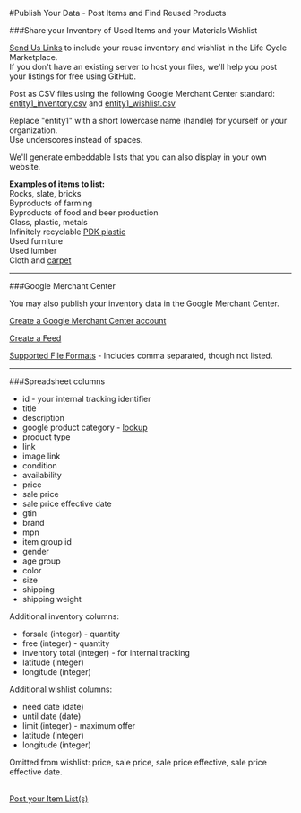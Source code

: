 #Publish Your Data - Post Items and Find Reused Products

###Share your Inventory of Used Items and your Materials Wishlist

[Send Us Links](add) to include your reuse inventory and wishlist in the Life Cycle Marketplace.  
If you don't have an existing server to host your files, we'll help you post your listings for free using GitHub.  

Post as CSV files using the following Google Merchant Center standard:  
[entity1\_inventory.csv](entity1_inventory.csv) and [entity1\_wishlist.csv](entity1_wishlist.csv)  

Replace "entity1" with a short lowercase name (handle) for yourself or your organization.  
Use underscores instead of spaces.  

We'll generate embeddable lists that you can also display in your own website.  

<b>Examples of items to list:</b>  
Rocks, slate, bricks  
Byproducts of farming  
Byproducts of food and beer production  
Glass, plastic, metals  
Infinitely recyclable [PDK plastic](https://www.packagingdigest.com/sustainable-packaging/new-plastic-for-food-packaging-is-infinitely-recyclable-2019-07-25)   
Used furniture  
Used lumber  
Cloth and <a href="https://www.thisoldhouse.com/ideas/how-to-recycle-your-old-carpet">carpet</a>  
 


<hr>

###Google Merchant Center

You may also publish your inventory data in the Google Merchant Center.   

[Create a Google Merchant Center account](https://www.google.com/retail/solutions/merchant-center/)  

[Create a Feed](https://support.google.com/merchants/answer/7439058?hl=en)  

[Supported File Formats](https://support.google.com/merchants/answer/160567?hl=en&ref_topic=3163841) - Includes comma separated, though not listed.  

<hr>

###Spreadsheet columns

- id - your internal tracking identifier  
- title  
- description  
- google product category - [lookup](https://www.google.com/basepages/producttype/taxonomy.en-US.txt)  
- product type  
- link  
- image link  
- condition  
- availability  
- price  
- sale price  
- sale price effective date  
- gtin  
- brand  
- mpn  
- item group id  
- gender  
- age group  
- color  
- size  
- shipping  
- shipping weight  

Additional inventory columns:  

- forsale (integer) - quantity  
- free (integer) - quantity  
- inventory total (integer) - for internal tracking
- latitude (integer)
- longitude (integer)

Additional wishlist columns:  

- need date (date)  
- until date (date)
- limit (integer) - maximum offer  
- latitude (integer)  
- longitude (integer)  

Omitted from wishlist: price, sale price, sale price effective, sale price effective date.  
<br>

[Post your Item List(s)](add)

<!--


<hr>

###Bonsai Data Storage

[The Bonsai approach](https://github.com/BONSAMURAIS/bonsai/wiki/Data-Storage) with 
[RDF and JSON-LD](https://www.w3.org/2013/dwbp/wiki/RDF_AND_JSON-LD_UseCases) could be researched, but without a content management system interface, it may be too complex for small merchants to use.  
-->